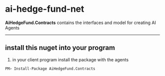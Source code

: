 # ai-hedge-fund-net

**AiHedgeFund.Contracts** contains the interfaces and model for creating AI Agents

---
## install this nuget into your program

1. in your client program install the package with the agents

```bash
PM> Install-Package AiHedgeFund.Contracts
```